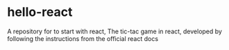# hello-react
A repository for to start with react, The tic-tac game in react, developed by following the instructions from the official react docs

